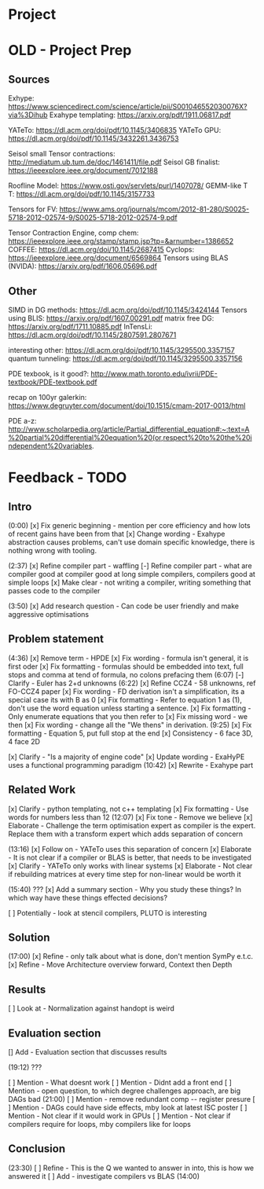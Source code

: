 # Project








# OLD - Project Prep
## Sources
Exhype: https://www.sciencedirect.com/science/article/pii/S001046552030076X?via%3Dihub
Exahype templating: https://arxiv.org/pdf/1911.06817.pdf

YATeTo: https://dl.acm.org/doi/pdf/10.1145/3406835
YATeTo GPU: https://dl.acm.org/doi/pdf/10.1145/3432261.3436753

Seisol small Tensor contractions: http://mediatum.ub.tum.de/doc/1461411/file.pdf
Seisol GB finalist: https://ieeexplore.ieee.org/document/7012188


Roofline Model: https://www.osti.gov/servlets/purl/1407078/
GEMM-like T T: https://dl.acm.org/doi/pdf/10.1145/3157733

Tensors for FV: https://www.ams.org/journals/mcom/2012-81-280/S0025-5718-2012-02574-9/S0025-5718-2012-02574-9.pdf


Tensor Contraction Engine, comp chem: https://ieeexplore.ieee.org/stamp/stamp.jsp?tp=&arnumber=1386652 
COFFEE: https://dl.acm.org/doi/10.1145/2687415
Cyclops: https://ieeexplore.ieee.org/document/6569864
Tensors using BLAS (NVIDA): https://arxiv.org/pdf/1606.05696.pdf

## Other
SIMD in DG methods: https://dl.acm.org/doi/pdf/10.1145/3424144
Tensors using BLIS: https://arxiv.org/pdf/1607.00291.pdf
matrix free DG: https://arxiv.org/pdf/1711.10885.pdf
InTensLi: https://dl.acm.org/doi/pdf/10.1145/2807591.2807671

interesting other: https://dl.acm.org/doi/pdf/10.1145/3295500.3357157
quantum tunneling: https://dl.acm.org/doi/pdf/10.1145/3295500.3357156

PDE texbook, is it good?: http://www.math.toronto.edu/ivrii/PDE-textbook/PDE-textbook.pdf

recap on 100yr galerkin: https://www.degruyter.com/document/doi/10.1515/cmam-2017-0013/html

PDE a-z: http://www.scholarpedia.org/article/Partial_differential_equation#:~:text=A%20partial%20differential%20equation%20(or,respect%20to%20the%20independent%20variables.

# Feedback - TODO
## Intro
(0:00)
[x] Fix generic beginning - mention per core efficiency and how lots of recent gains have been from that 
[x] Change wording - Exahype abstraction causes problems, can't use domain specific knowledge, there is nothing wrong with tooling.

(2:37)
[x] Refine compiler part - waffling
[-] Refine compiler part - what are compiler good at compiler good at long simple compilers, compilers good at simple loops
[x] Make clear - not writing a compiler, writing something that passes code to the compiler

(3:50)
[x] Add research question - Can code be user friendly and make aggressive optimisations 


## Problem statement
(4:36)
[x] Remove term - HPDE
[x] Fix wording - formula isn't general, it is first oder
[x] Fix formatting - formulas should be embedded into text, full stops and comma at tend of formula, no colons prefacing them 
(6:07)
[-] Clarify - Euler has 2+d unknowns
(6:22)
[x] Refine CCZ4 - 58 unknowns, ref FO-CCZ4 paper
[x] Fix wording - FD derivation isn't a simplification, its a special case its with B as 0
[x] Fix formatting - Refer to equation 1 as (1), don't use the word equation unless starting a sentence.
[x] Fix formatting - Only enumerate equations that you then refer to
[x] Fix missing word - we then
[x] Fix wording - change all the "We thens" in derivation.
(9:25)
[x] Fix formatting - Equation 5, put full stop at the end
[x] Consistency - 6 face 3D, 4 face 2D 

[x] Clarify - "Is a majority of engine code"
[x] Update wording - ExaHyPE uses a functional programming paradigm
(10:42)
[x] Rewrite - Exahype part

## Related Work
[x] Clarify - python templating, not c++ templating
[x] Fix formatting - Use words for numbers less than 12
(12:07)
[x] Fix tone - Remove we believe
[x] Elaborate - Challenge the term optimisation expert as compiler is the expert. Replace them with a transform expert which adds separation of concern

(13:16)
[x] Follow on - YATeTo uses this separation of concern
[x] Elaborate - It is not clear if a compiler or BLAS is better, that needs to be investigated
[x] Clarify - YATeTo only works with linear systems
[x] Elaborate - Not clear if rebuilding matrices at every time step for non-linear would be worth it

(15:40)
???
[x] Add a summary section - Why you study these things? In which way have these things effected decisions?

[ ] Potentially - look at stencil compilers, PLUTO is interesting

## Solution
(17:00)
[x] Refine - only talk about what is done, don't mention SymPy e.t.c.
[x] Refine - Move Architecture overview forward, Context then Depth

## Results
[ ] Look at - Normalization against handopt is weird

## Evaluation section
[] Add  - Evaluation section that discusses results

(19:12)
???

[ ] Mention - What doesnt work
[ ] Mention - Didnt add a front end
[ ] Mention - open question, to which degree challenges approach, are big DAGs bad
(21:00)
[ ] Mention - remove redundant comp -- register presure
[ ] Mention - DAGs could have side effects, mby look at latest ISC poster
[ ] Mention - Not clear if it would work in GPUs
[ ] Mention - Not clear if compilers require for loops, mby compilers like for loops

## Conclusion
(23:30)
[ ] Refine - This is the Q we wanted to answer in into, this is how we answered it
[ ] Add - investigate compilers vs BLAS (14:00)
